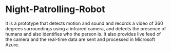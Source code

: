 # Night-Patrolling-Robot
It is a prototype that detects motion and sound and records a video of 360 degrees surroundings using a infrared camera, and detects the presence of humans and also identifies who the person is. It also provides live feed of the camera and the real-time data are sent and processed in Microsoft Azure.
